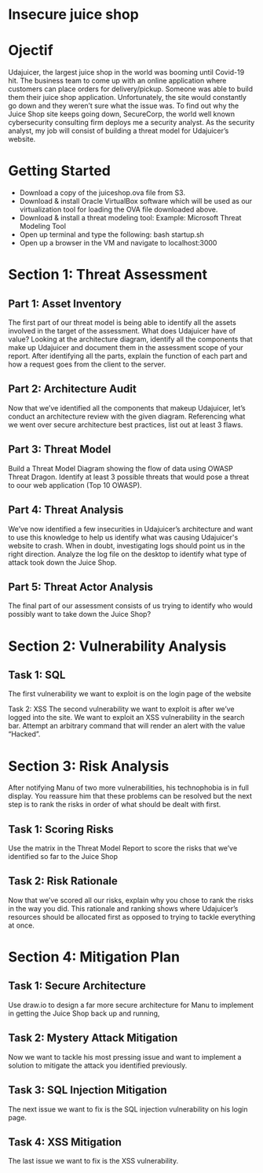 # Insecure juice shop

# Ojectif
Udajuicer, the largest juice shop in the world was booming until Covid-19 hit. The business team to come up with an online application where customers can place orders for 
delivery/pickup. Someone was able to build them their juice shop application. Unfortunately, the site would constantly go down and they weren’t sure what the issue was. 
To find out why the Juice Shop site keeps going down, SecureCorp, the world well known cybersecurity consulting firm deploys me a security analyst.
As the security analyst, my job will consist of building a threat model for Udajuicer’s website.

# Getting Started
* Download a copy of the juiceshop.ova file from S3. 
* Download & install Oracle VirtualBox software which will be used as our virtualization tool for loading the OVA file downloaded above.
* Download & install a threat modeling tool:
  Example: Microsoft Threat Modeling Tool
* Open up terminal and type the following: bash startup.sh
* Open up a browser in the VM and navigate to localhost:3000

# Section 1: Threat Assessment
## Part 1: Asset Inventory
The first part of our threat model is being able to identify all the assets involved in the target of the assessment. What does Udajuicer have of value? Looking at the architecture 
diagram, identify all the components that make up Udajuicer and document them in the assessment scope of your report. After identifying all the parts, explain the function of each
part and how a request goes from the client to the server. 

## Part 2: Architecture Audit
Now that we’ve identified all the components that makeup Udajuicer, let’s conduct an architecture review with the given diagram. Referencing what we went over secure architecture best 
practices, list out at least 3 flaws. 

## Part 3: Threat Model
Build a Threat Model Diagram showing the flow of data using OWASP Threat Dragon. Identify at least 3 possible threats that would pose a threat to oour web application (Top 10
OWASP).

## Part 4: Threat Analysis
We’ve now identified a few insecurities in Udajuicer’s architecture and want to use this knowledge to help us identify what was causing Udajuicer's website to crash. When in doubt,
investigating logs should point us in the right direction. Analyze the log file on the desktop to identify what type of attack took down the Juice Shop.

## Part 5: Threat Actor Analysis
The final part of our assessment consists of us trying to identify who would possibly want to take down the Juice Shop? 

# Section 2: Vulnerability Analysis
## Task 1: SQL 
The first vulnerability we want to exploit is on the login page of the website

Task 2: XSS
The second vulnerability we want to exploit is after we’ve logged into the site. We want to exploit an XSS vulnerability in the search bar. Attempt an arbitrary command that will
render an alert with the value “Hacked”. 

# Section 3: Risk Analysis
After notifying Manu of two more vulnerabilities, his technophobia is in full display. You reassure him that these problems can be resolved but the next step is to rank the risks in
order of what should be dealt with first. 
## Task 1: Scoring Risks
Use the matrix in the Threat Model Report to score the risks that we’ve identified so far to the Juice Shop

## Task 2: Risk Rationale

Now that we’ve scored all our risks, explain why you chose to rank the risks in the way you did. This rationale and ranking shows where Udajuicer’s resources should be allocated
first as opposed to trying to tackle everything at once.

# Section 4: Mitigation Plan
## Task 1: Secure Architecture
Use draw.io to design a far more secure architecture for Manu to implement in getting the Juice Shop back up and running,

## Task 2: Mystery Attack Mitigation
Now we want to tackle his most pressing issue and want to implement a solution to mitigate the attack you identified previously.

## Task 3: SQL Injection Mitigation
The next issue we want to fix is the SQL injection vulnerability on his login page.

## Task 4: XSS Mitigation
The last issue we want to fix is the XSS vulnerability.
